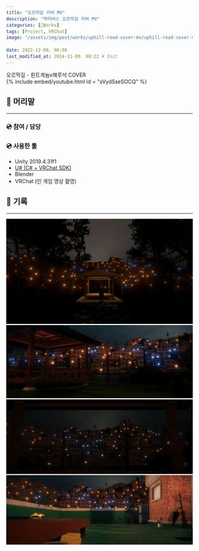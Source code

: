 ```yaml
---
title: "오르막길 커버 MV"
description: "왁타버스 오르막길 커버 MV"
categories: [🍇Works]
tags: [Project, VRChat]
image: "/assets/img/post/works/uphill-road-cover-mv/uphill-road-cover-mv-banner-0.png"

date: 2022-12-08. 00:00
last_modified_at: 2024-11-09. 08:22 # Init
---
```


오르막길 - 뢴트게늄x해루석 COVER  
{% include embed/youtube.html id = "sVydSseSOCQ" %}

## 📀 머리말

---

### 💿 참여 / 담당

### 💿 사용한 툴

- Unity 2019.4.31f1
- [U# (C# + VRChat SDK)](https://udonsharp.docs.vrchat.com/)
- Blender
- VRChat (인 게임 영상 촬영)

## 📀 기록

---

![221020-030444](/assets/img/post/works/uphill-road-cover-mv/221020-030444.png)
![uphill-road-cover-mv-banner_0](/assets/img/post/works/uphill-road-cover-mv/uphill-road-cover-mv-banner-0.png)
![uphill-road-cover-mv-banner-1.](/assets/img/post/works/uphill-road-cover-mv/uphill-road-cover-mv-banner-1.png)
![uphill-road-cover-mv-banner_2](/assets/img/post/works/uphill-road-cover-mv/uphill-road-cover-mv-banner-2.png)

